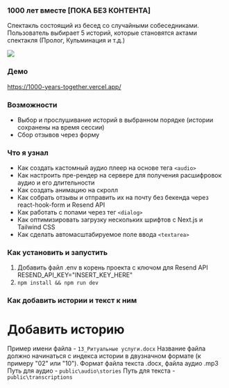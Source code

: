 ### 1000 лет вместе [ПОКА БЕЗ КОНТЕНТА]

Спектакль состоящий из бесед со случайными собеседниками. Пользователь выбирает 5 историй, которые становятся актами спектакля (Пролог, Кульминация и т.д.)

![](preview.gif)

### Демо

https://1000-years-together.vercel.app/

### Возможности

- Выбор и прослушивание историй в выбранном порядке (истории сохранены на время сессии)
- Сбор отзывов через форму

### Что я узнал

- Как создать кастомный аудио плеер на основе тега `<audio>`
- Как настроить пре-рендер на сервере для получения расшифровок аудио и его длительности
- Как создать анимацию на скролл
- Как собрать отзывы и отправить их на почту без бекенда через react-hook-form и Resend API
- Как работать с попами через тег `<dialog>`
- Как оптимизировать загрузку нескольких шрифтов с Next.js и Tailwind CSS
- Как сделать автомасштабируемое поле ввода `<textarea>`

### Как установить и запустить

1. Добавить файл .env в корень проекта с ключом для Resend API
   RESEND_API_KEY="INSERT_KEY_HERE"
2. `npm install && npm run dev`

### Как добавить истории и текст к ним

# Добавить историю

Пример имени файла - `13_Ритуальные услуги.docx`
Название файла должно начинаться с индекса истории в двузначном формате (к примеру "02" или "10"). Формат файла текста .docx, файла аудио .mp3
Путь для аудио - `public\audio\stories`
Путь для текста - `public\transcriptions`
